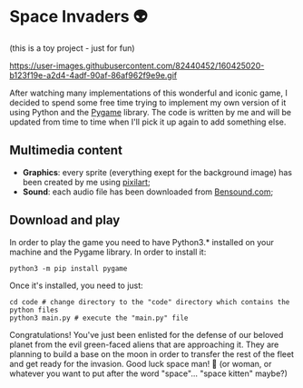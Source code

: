 # Space Invaders 👽
(this is a toy project - just for fun) 

https://user-images.githubusercontent.com/82440452/160425020-b123f19e-a2d4-4adf-90af-86af962f9e9e.gif


After watching many implementations of this wonderful and iconic game, I decided to spend some free time trying to implement my own version of it using Python and the [Pygame](https://pypi.org/project/pygame/) library.
The code is written by me and will be updated from time to time when I'll pick it up again to add something else.

## Multimedia content

- **Graphics**: every sprite (everything exept for the background image) has been created by me using [pixilart](https://www.pixilart.com/);
- **Sound**: each audio file has been downloaded from [Bensound.com](https://www.bensound.com/);

## Download and play 

In order to play the game you need to have Python3.* installed on your machine and the Pygame library. In order to install it:
```
python3 -m pip install pygame
```

Once it's installed, you need to just:
```
cd code # change directory to the "code" directory which contains the python files
python3 main.py # execute the "main.py" file
```

Congratulations! You've just been enlisted for the defense of our beloved planet from the evil green-faced aliens that are approaching it. They are planning to build a base on the moon in order to transfer the rest of the fleet and get ready for the invasion. Good luck space man! 🚀 (or woman, or whatever you want to put after the word "space"... "space kitten" maybe?)
